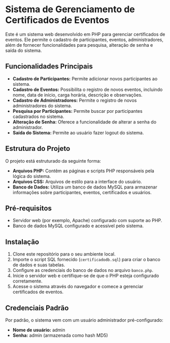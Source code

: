 # Sistema de Gerenciamento de Certificados de Eventos

Este é um sistema web desenvolvido em PHP para gerenciar certificados de eventos. Ele permite o cadastro de participantes, eventos, administradores, além de fornecer funcionalidades para pesquisa, alteração de senha e saída do sistema.

## Funcionalidades Principais

- **Cadastro de Participantes:** Permite adicionar novos participantes ao sistema.
- **Cadastro de Eventos:** Possibilita o registro de novos eventos, incluindo nome, data de início, carga horária, descrição e observações.
- **Cadastro de Administradores:** Permite o registro de novos administradores do sistema.
- **Pesquisa por Participantes:** Permite buscar por participantes cadastrados no sistema.
- **Alteração de Senha:** Oferece a funcionalidade de alterar a senha do administrador.
- **Saída do Sistema:** Permite ao usuário fazer logout do sistema.

## Estrutura do Projeto

O projeto está estruturado da seguinte forma:

- **Arquivos PHP:** Contêm as páginas e scripts PHP responsáveis pela lógica do sistema.
- **Arquivos CSS:** Arquivos de estilo para a interface do usuário.
- **Banco de Dados:** Utiliza um banco de dados MySQL para armazenar informações sobre participantes, eventos, certificados e usuários.

## Pré-requisitos

- Servidor web (por exemplo, Apache) configurado com suporte ao PHP.
- Banco de dados MySQL configurado e acessível pelo sistema.

## Instalação

1. Clone este repositório para o seu ambiente local.
2. Importe o script SQL fornecido (`certificadodb.sql`) para criar o banco de dados e suas tabelas.
3. Configure as credenciais do banco de dados no arquivo `banco.php`.
4. Inicie o servidor web e certifique-se de que o PHP esteja configurado corretamente.
5. Acesse o sistema através do navegador e comece a gerenciar certificados de eventos.

## Credenciais Padrão

Por padrão, o sistema vem com um usuário administrador pré-configurado:

- **Nome de usuário:** admin
- **Senha:** admin (armazenada como hash MD5)
